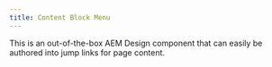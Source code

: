 ```yaml
---
title: Content Block Menu
---
```

This is an out-of-the-box AEM Design component that can easily be authored into jump links for page content.
